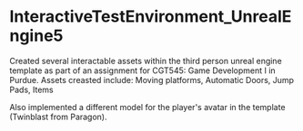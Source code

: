 # InteractiveTestEnvironment_UnrealEngine5
 Created several interactable assets within the third person unreal engine template as part of an assignment for CGT545: Game Development I in Purdue. Assets creasted include:
  Moving platforms, Automatic Doors, Jump Pads, Items

 Also implemented a different model for the player's avatar in the template (Twinblast from Paragon).
